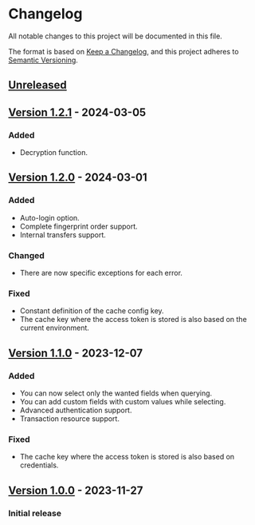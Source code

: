 # Changelog

All notable changes to this project will be documented in this file.

The format is based on [Keep a Changelog](https://keepachangelog.com/en/1.0.0/),
and this project adheres to [Semantic Versioning](https://semver.org/spec/v2.0.0.html).

## [Unreleased]

## [Version 1.2.1][v1.2.1] - 2024-03-05

### Added

- Decryption function.

## [Version 1.2.0][v1.2.0] - 2024-03-01

### Added

- Auto-login option.
- Complete fingerprint order support.
- Internal transfers support.

### Changed

- There are now specific exceptions for each error.

### Fixed

- Constant definition of the cache config key.
- The cache key where the access token is stored is also based on the current environment.

## [Version 1.1.0][v1.1.0] - 2023-12-07

### Added

- You can now select only the wanted fields when querying.
- You can add custom fields with custom values while selecting.
- Advanced authentication support.
- Transaction resource support.

### Fixed

- The cache key where the access token is stored is also based on credentials.

## [Version 1.0.0][v1.0.0] - 2023-11-27

### Initial release

[Unreleased]: https://github.com/poweringsrl/cakephp-soldo/compare/v1.2.1...HEAD
[v1.2.1]: https://github.com/poweringsrl/cakephp-soldo/compare/v1.2.0...v1.2.1
[v1.2.0]: https://github.com/poweringsrl/cakephp-soldo/compare/v1.1.0...v1.2.0
[v1.1.0]: https://github.com/poweringsrl/cakephp-soldo/compare/v1.0.0...v1.1.0
[v1.0.0]: https://github.com/poweringsrl/cakephp-soldo/releases/tag/v1.0.0
